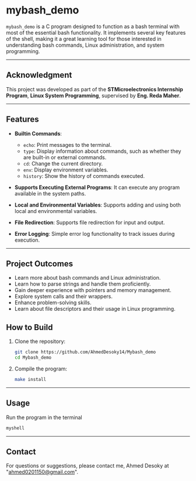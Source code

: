 # mybash_demo

`mybash_demo` is a C program designed to function as a bash terminal with most of the essential bash functionality. It implements several key features of the shell, making it a great learning tool for those interested in understanding bash commands, Linux administration, and system programming.

---

## Acknowledgment

This project was developed as part of the **STMicroelectronics Internship Program**, **Linux System Programming**, supervised by **Eng. Reda Maher**.

---

## Features

- **Builtin Commands**:
  - `echo`: Print messages to the terminal.
  - `type`: Display information about commands, such as whether they are built-in or external commands.
  - `cd`: Change the current directory.
  - `env`: Display environment variables.
  - `history`: Show the history of commands executed.
  
- **Supports Executing External Programs**: It can execute any program available in the system paths.
  
- **Local and Environmental Variables**: Supports adding and using both local and environmental variables.
  
- **File Redirection**: Supports file redirection for input and output.
  
- **Error Logging**: Simple error log functionality to track issues during execution.

---

## Project Outcomes

- Learn more about bash commands and Linux administration.
- Learn how to parse strings and handle them proficiently.
- Gain deeper experience with pointers and memory management.
- Explore system calls and their wrappers.
- Enhance problem-solving skills.
- Learn about file descriptors and their usage in Linux programming.

## How to Build

1. Clone the repository:
   ```bash
   git clone https://github.com/AhmedDesoky14/Mybash_demo
   cd Mybash_demo
   ```
2. Compile the program:
   ```bash
   make install
   ```

---

## Usage

Run the program in the terminal

```bash
myshell
```

---

## Contact 

For questions or suggestions, please contact me, Ahmed Desoky at "ahmed0201150@gmail.com".
